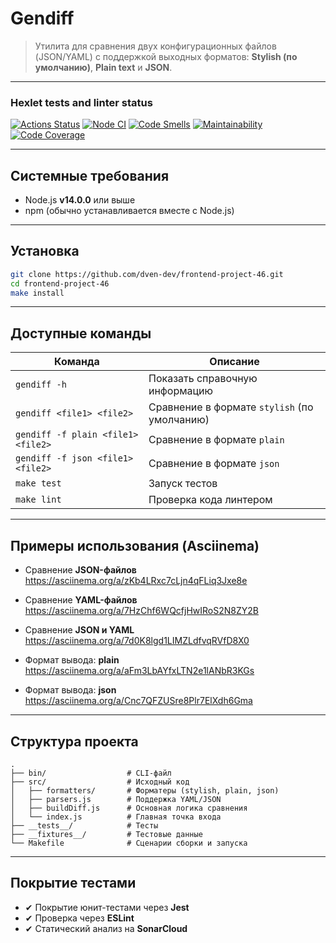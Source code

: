 # Gendiff

> Утилита для сравнения двух конфигурационных файлов (JSON/YAML) с поддержкой выходных форматов: **Stylish (по умолчанию)**, **Plain text** и **JSON**.

---

### Hexlet tests and linter status

[![Actions Status](https://github.com/dven-dev/frontend-project-46/actions/workflows/hexlet-check.yml/badge.svg)](https://github.com/dven-dev/frontend-project-46/actions)
[![Node CI](https://github.com/dven-dev/frontend-project-46/actions/workflows/test.yml/badge.svg)](https://github.com/dven-dev/frontend-project-46/actions/workflows/test.yml)
[![Code Smells](https://sonarcloud.io/api/project_badges/measure?project=dven-dev_frontend-project-46&metric=code_smells)](https://sonarcloud.io/summary/new_code?id=dven-dev_frontend-project-46)
[![Maintainability](https://qlty.sh/badges/16633dfc-1f68-4f5f-bde2-7ce93d9bf3e0/maintainability.svg)](https://qlty.sh/gh/dven-dev/projects/frontend-project-46)
[![Code Coverage](https://qlty.sh/badges/16633dfc-1f68-4f5f-bde2-7ce93d9bf3e0/test_coverage.svg)](https://qlty.sh/gh/dven-dev/projects/frontend-project-46)

---

## Системные требования

- Node.js **v14.0.0** или выше  
- npm (обычно устанавливается вместе с Node.js)

---

## Установка

```bash
git clone https://github.com/dven-dev/frontend-project-46.git
cd frontend-project-46
make install
```

---

## Доступные команды

| Команда                                      | Описание                                      |
|---------------------------------------------|-----------------------------------------------|
| `gendiff -h`                                | Показать справочную информацию                |
| `gendiff <file1> <file2>`                   | Сравнение в формате `stylish` (по умолчанию)  |
| `gendiff -f plain <file1> <file2>`          | Сравнение в формате `plain`                   |
| `gendiff -f json <file1> <file2>`           | Сравнение в формате `json`                    |
| `make test`                                 | Запуск тестов                                 |
| `make lint`                                 | Проверка кода линтером                        |

---

## Примеры использования (Asciinema)

- Сравнение **JSON-файлов**
  https://asciinema.org/a/zKb4LRxc7cLjn4qFLiq3Jxe8e

- Сравнение **YAML-файлов**
  https://asciinema.org/a/7HzChf6WQcfjHwIRoS2N8ZY2B

- Сравнение **JSON и YAML**
  https://asciinema.org/a/7d0K8lgd1LIMZLdfvqRVfD8X0

- Формат вывода: **plain**
  https://asciinema.org/a/aFm3LbAYfxLTN2e1lANbR3KGs

- Формат вывода: **json**
  https://asciinema.org/a/Cnc7QFZUSre8Plr7ElXdh6Gma

---

## Структура проекта

```
.
├── bin/                  # CLI-файл
├── src/                  # Исходный код
│   ├── formatters/       # Форматеры (stylish, plain, json)
│   ├── parsers.js        # Поддержка YAML/JSON
│   ├── buildDiff.js      # Основная логика сравнения
│   └── index.js          # Главная точка входа
├── __tests__/            # Тесты
├── __fixtures__/         # Тестовые данные
└── Makefile              # Сценарии сборки и запуска
```

---

## Покрытие тестами

- ✔ Покрытие юнит-тестами через **Jest**
- ✔ Проверка через **ESLint**
- ✔ Статический анализ на **SonarCloud**

